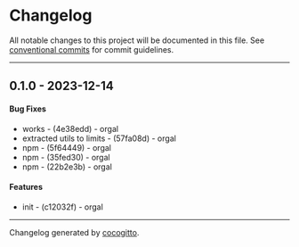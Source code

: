 # Changelog
All notable changes to this project will be documented in this file. See [conventional commits](https://www.conventionalcommits.org/) for commit guidelines.

- - -
## 0.1.0 - 2023-12-14
#### Bug Fixes
- works - (4e38edd) - orgal
- extracted utils to limits - (57fa08d) - orgal
- npm - (5f64449) - orgal
- npm - (35fed30) - orgal
- npm - (22b2e3b) - orgal
#### Features
- init - (c12032f) - orgal
- - -

Changelog generated by [cocogitto](https://github.com/cocogitto/cocogitto).